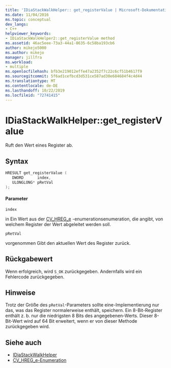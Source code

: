 ```yaml
---
title: 'IDiaStackWalkHelper:: get_registerValue | Microsoft-Dokumentation'
ms.date: 11/04/2016
ms.topic: conceptual
dev_langs:
- C++
helpviewer_keywords:
- IDiaStackWalkHelper2::get_registerValue method
ms.assetid: 46ac5eee-73a3-44a1-8635-6c58ba193cb6
author: mikejo5000
ms.author: mikejo
manager: jillfra
ms.workload:
- multiple
ms.openlocfilehash: bfb3e219012effe47a2352f7c22c6cf51b4617f9
ms.sourcegitcommit: 5f6ad1cefbcd3d531ce587ad30e684684f4c4d44
ms.translationtype: MT
ms.contentlocale: de-DE
ms.lasthandoff: 10/22/2019
ms.locfileid: "72741415"
---
```

# <a name="idiastackwalkhelperget_registervalue"></a>IDiaStackWalkHelper::get_registerValue
Ruft den Wert eines Register ab.

## <a name="syntax"></a>Syntax

```C++
HRESULT get_registerValue ( 
   DWORD      index,
   ULONGLONG* pRetVal
);
```

#### <a name="parameters"></a>Parameter
 `index`

in Ein Wert aus der [CV_HREG_e](../../debugger/debug-interface-access/cv-hreg-e.md) -enumerationsenumeration, die angibt, von welchem Register der Wert abgeleitet werden soll.

 `pRetVal`

vorgenommen Gibt den aktuellen Wert des Register zurück.

## <a name="return-value"></a>Rückgabewert
 Wenn erfolgreich, wird `S_OK` zurückgegeben. Andernfalls wird ein Fehlercode zurückgegeben.

## <a name="remarks"></a>Hinweise
 Trotz der Größe des `pRetVal`-Parameters sollte eine-Implementierung nur das, was das Register normalerweise enthält, speichern. Ein 8-Bit-Register enthält z. b. nur die niedrigsten 8 Bits des angegebenen-Werts. Dieser 8-Bit-Wert wird auf 64 Bit erweitert, wenn er von dieser Methode zurückgegeben wird.

## <a name="see-also"></a>Siehe auch
- [IDiaStackWalkHelper](../../debugger/debug-interface-access/idiastackwalkhelper.md)
- [CV_HREG_e-Enumeration](../../debugger/debug-interface-access/cv-hreg-e.md)
